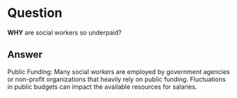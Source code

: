 # Question 
**WHY** are social workers so underpaid? 

## Answer

Public Funding: Many social workers are employed by government agencies or non-profit organizations that heavily rely on public funding. Fluctuations in public budgets can impact the available resources for salaries.
